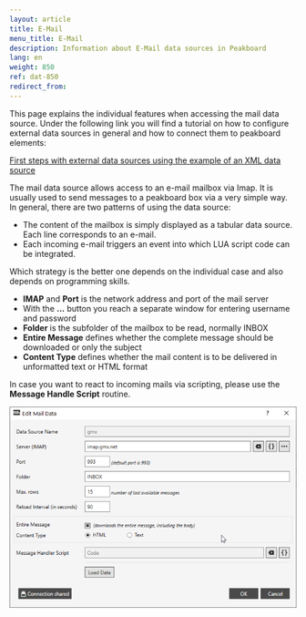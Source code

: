 ```yaml
---
layout: article
title: E-Mail 
menu_title: E-Mail
description: Information about E-Mail data sources in Peakboard
lang: en
weight: 850
ref: dat-850
redirect_from:
---
```

This page explains the individual features when accessing the mail data source. 
Under the following link you will find a tutorial on how to configure external data sources in general and how to connect them to peakboard elements:

[First steps with external data sources using the example of an XML data source](/tutorials/en-xml-data.html)

The mail data source allows access to an e-mail mailbox via Imap. 
It is usually used to send messages to a peakboard box via a very simple way. 
In general, there are two patterns of using the data source:

- The content of the mailbox is simply displayed as a tabular data source. Each line corresponds to an e-mail.
- Each incoming e-mail triggers an event into which LUA script code can be integrated.

Which strategy is the better one depends on the individual case and also depends on programming skills.

* **IMAP** and **Port** is the network address and port of the mail server
* With the **...** button you reach a separate window for entering username and password
* **Folder** is the subfolder of the mailbox to be read, normally INBOX
* **Entire Message** defines whether the complete message should be downloaded or only the subject
* **Content Type** defines whether the mail content is to be delivered in unformatted text or HTML format

In case you want to react to incoming mails via scripting, please use the **Message Handle Script** routine.

![mail.png](/assets/images/data-sources/mail/mail.png)

